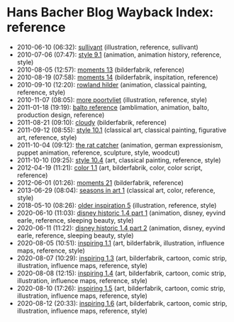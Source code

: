 # Hans Bacher Blog Wayback Index: reference

* 2010-06-10 (06:32): [sullivant](https://web.archive.org/web/https://one1more2time3.wordpress.com/2010/06/10/sullivant/) (illustration, reference, sullivant)
* 2010-07-06 (07:47): [style 9.1](https://web.archive.org/web/https://one1more2time3.wordpress.com/2010/07/06/style-9-1/) (animation, animation history, reference, style)
* 2010-08-05 (12:57): [moments 13](https://web.archive.org/web/https://one1more2time3.wordpress.com/2010/08/05/moments-13/) (bilderfabrik, reference)
* 2010-08-19 (07:58): [moments 14](https://web.archive.org/web/https://one1more2time3.wordpress.com/2010/08/19/moments-14/) (bilderfabrik, inspitation, reference)
* 2010-09-10 (12:20): [rowland hilder](https://web.archive.org/web/https://one1more2time3.wordpress.com/2010/09/10/rowland-hilder/) (animation, classical painting, reference, style)
* 2010-11-07 (08:05): [more poortvliet](https://web.archive.org/web/https://one1more2time3.wordpress.com/2010/11/07/more-poortvliet/) (illustration, reference, style)
* 2011-01-18 (19:19): [balto reference](https://web.archive.org/web/https://one1more2time3.wordpress.com/2011/01/18/balto-reference/) (amblimation, animation, balto, production design, reference)
* 2011-08-21 (09:10): [cloudy](https://web.archive.org/web/https://one1more2time3.wordpress.com/2011/08/21/cloudy/) (bilderfabrik, reference)
* 2011-09-12 (08:55): [style 10.1](https://web.archive.org/web/https://one1more2time3.wordpress.com/2011/09/12/style-10-1/) (classical art, classical painting, figurative art, reference, style)
* 2011-10-04 (09:12): [the rat catcher](https://web.archive.org/web/https://one1more2time3.wordpress.com/2011/10/04/the-rat-catcher/) (animation, german expressionism, puppet animation, reference, sculpture, style, woodcut)
* 2011-10-10 (09:25): [style 10.4](https://web.archive.org/web/https://one1more2time3.wordpress.com/2011/10/10/style-10-4/) (art, classical painting, reference, style)
* 2012-04-19 (11:21): [color 1.1](https://web.archive.org/web/https://one1more2time3.wordpress.com/2012/04/19/color-1-1/) (art, bilderfabrik, color, color script, reference)
* 2012-06-01 (01:26): [moments 21](https://web.archive.org/web/https://one1more2time3.wordpress.com/2012/06/01/moments-21/) (bilderfabrik, reference)
* 2013-06-29 (08:04): [seasons in art 1](https://web.archive.org/web/https://one1more2time3.wordpress.com/2013/06/29/6079/) (classical art, color, reference, style)
* 2018-05-10 (08:26): [older inspiration 5](https://web.archive.org/web/https://one1more2time3.wordpress.com/2018/05/10/older-inspiration-5/) (illustration, reference, style)
* 2020-06-10 (11:03): [disney historic 1.4 part 1](https://web.archive.org/web/https://one1more2time3.wordpress.com/2020/06/10/disney-historic-1-4-part-1/) (animation, disney, eyvind earle, reference, sleeping beauty, style)
* 2020-06-11 (11:22): [disney historic 1.4 part 2](https://web.archive.org/web/https://one1more2time3.wordpress.com/2020/06/11/disney-historic-1-4-part-2/) (animation, disney, eyvind earle, reference, sleeping beauty, style)
* 2020-08-05 (10:51): [inspiring 1.1](https://web.archive.org/web/https://one1more2time3.wordpress.com/2020/08/05/inspiring-1-1/) (art, bilderfabrik, illustration, influence maps, reference, style)
* 2020-08-07 (10:29): [inspiring 1.3](https://web.archive.org/web/https://one1more2time3.wordpress.com/2020/08/07/inspiring-1-3/) (art, bilderfabrik, cartoon, comic strip, illustration, influence maps, reference, style)
* 2020-08-08 (12:15): [inspiring 1.4](https://web.archive.org/web/https://one1more2time3.wordpress.com/2020/08/08/inspiring-1-4/) (art, bilderfabrik, cartoon, comic strip, illustration, influence maps, reference, style)
* 2020-08-10 (17:26): [inspiring 1.5](https://web.archive.org/web/https://one1more2time3.wordpress.com/2020/08/10/inspiring-1-5/) (art, bilderfabrik, cartoon, comic strip, illustration, influence maps, reference, style)
* 2020-08-12 (20:33): [inspiring 1.6](https://web.archive.org/web/https://one1more2time3.wordpress.com/2020/08/12/inspiring-1-6/) (art, bilderfabrik, cartoon, comic strip, illustration, influence maps, reference, style)